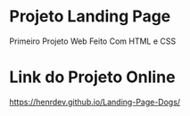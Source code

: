 # Projeto Landing Page
Primeiro Projeto Web Feito Com HTML e CSS

# Link do Projeto Online
https://henrdev.github.io/Landing-Page-Dogs/
